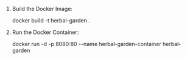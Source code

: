 1.	Build the Docker Image:

    docker build -t herbal-garden .

2.	Run the Docker Container:

    docker run -d -p 8080:80 --name herbal-garden-container herbal-garden

